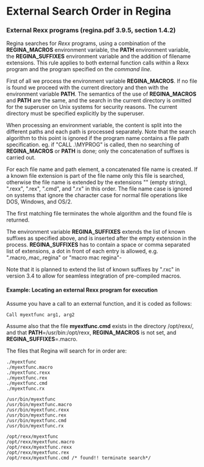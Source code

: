 # External Search Order in Regina

### External Rexx programs (regina.pdf 3.9.5, section 1.4.2)

Regina searches for *Rexx* programs, using a combination of the **REGINA_MACROS**
environment variable, the **PATH** environment variable, the **REGINA_SUFFIXES** environment
variable and the addition of filename extensions. This rule applies to both external function calls
within a Rexx program and the program specified on the *command line*.

First of all we process the environment variable **REGINA_MACROS**. If no file is found we
proceed with the current directory and then with the environment variable **PATH**. The semantics of
the use of **REGINA_MACROS** and **PATH** are the same, and the search in the current directory is
omitted for the superuser on Unix systems for security reasons. The current directory must be
specified explicitly by the superuser.

When processing an environment variable, the content is split into the different paths and each path
is processed separately. Note that the search algorithm to this point is ignored if the program name
contains a file path specification. eg. if "CALL .\MYPROG" is called, then no searching of
**REGINA_MACROS** or **PATH** is done; only the concatenation of suffixes is carried out.

For each file name and path element, a concatenated file name is created. If a known file extension
is part of the file name only this file is searched, otherwise the file name is extended by the
extensions "" (empty string), ".rexx", ".rex", ".cmd", and ".rx" in this order. The file name case is
ignored on systems that ignore the character case for normal file operations like DOS, Windows,
and OS/2.

The first matching file terminates the whole algorithm and the found file is returned.

The environment variable **REGINA_SUFFIXES** extends the list of known suffixes as specified
above, and is inserted after the empty extension in the process. **REGINA_SUFFIXES** has to
contain a space or comma separated list of extensions, a dot in front of each entry is allowed,
e.g. ".macro,.mac,.regina" or "macro mac regina"-

Note that it is planned to extend the list of known suffixes by ".rxc" in version 3.4 to allow for
seamless integration of pre-compiled macros.

#### Example: Locating an external Rexx program for execution

Assume you have a call to an external function, and it is coded as follows:

    Call myextfunc arg1, arg2

Assume also that the file **myextfunc.cmd** exists in the directory /opt/rexx/, and that
**PATH**=/usr/bin:/opt/rexx, **REGINA_MACROS** is not set, and **REGINA_SUFFIXES**=.macro.

The files that Regina will search for in order are:

    ./myextfunc
    ./myextfunc.macro
    ./myextfunc.rexx
    ./myextfunc.rex
    ./myextfunc.cmd
    ./myextfunc.rx
    
    /usr/bin/myextfunc
    /usr/bin/myextfunc.macro
    /usr/bin/myextfunc.rexx
    /usr/bin/myextfunc.rex
    /usr/bin/myextfunc.cmd
    /usr/bin/myextfunc.rx
    
    /opt/rexx/myextfunc
    /opt/rexx/myextfunc.macro
    /opt/rexx/myextfunc.rexx
    /opt/rexx/myextfunc.rex
    /opt/rexx/myextfunc.cmd /* found!! terminate search*/
